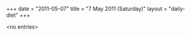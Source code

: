 +++
date = "2011-05-07"
title = "7 May 2011 (Saturday)"
layout = "daily-diet"
+++

<p>&lt;no entries&gt;</p>